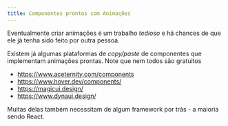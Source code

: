 ```yaml
---
title: Componentes prontos com Animações
---
```


Eventualmente criar animações é um trabalho *tedioso* e há chances de que ele já tenha sido feito por outra pessoa.

Existem já algumas plataformas de *copy/paste* de componentes que implementam animações prontas. Note que nem todos são gratuitos

- <https://www.aceternity.com/components>
- <https://www.hover.dev/components/>
- <https://magicui.design/>
- <https://www.dynaui.design/>

Muitas delas também necessitam de algum framework por trás - a maioria sendo React.  
